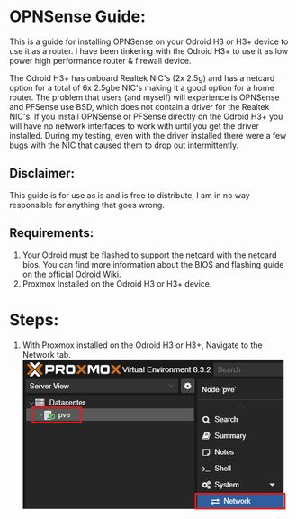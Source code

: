 # OPNSense Guide: 
This is a guide for installing OPNSense on your Odroid H3 or H3+ device to use it as a router. 
I have been tinkering with the Odroid H3+ to use it as low power high performance router & firewall device. 

The Odroid H3+ has onboard Realtek NIC's (2x 2.5g) and has a netcard option for a total of 6x 2.5gbe NIC's making it a good option for a home router. 
The problem that users (and myself) will experience is OPNSense and PFSense use BSD, which does not contain a driver for the Realtek NIC's. 
If you install OPNSense or PFSense directly on the Odroid H3+ you will have no network interfaces to work with until you get the driver installed. 
During my testing, even with the driver installed there were a few bugs with the NIC that caused them to drop out intermittently.

## Disclaimer:
This guide is for use as is and is free to distribute, I am in no way responsible for anything that goes wrong.

## Requirements: 
1. Your Odroid must be flashed to support the netcard with the netcard bios. 
You can find more information about the BIOS and flashing guide on the official [Odroid Wiki](https://wiki.odroid.com/odroid-h3/hardware/h3_bios_update). 
2. Proxmox Installed on the Odroid H3 or H3+ device.

# Steps: 
1. With Proxmox installed on the Odroid H3 or H3+, Navigate to the Network tab. 
![alt text](/Images/Odroid-H3+/OPNSense-Screenshots/Proxmox-Networking.png)